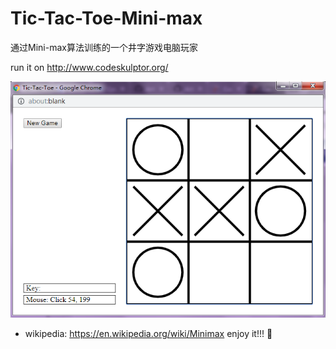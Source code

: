 # Tic-Tac-Toe-Mini-max
通过Mini-max算法训练的一个井字游戏电脑玩家

run it on http://www.codeskulptor.org/

<p align="center">
	<img src="images/Tic-Tac-Toe.png"></img>
</p>

* wikipedia: <https://en.wikipedia.org/wiki/Minimax>
enjoy it!!!
:rocket:
